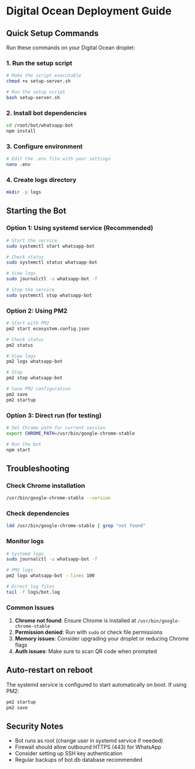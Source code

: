# Digital Ocean Deployment Guide

## Quick Setup Commands

Run these commands on your Digital Ocean droplet:

### 1. Run the setup script
```bash
# Make the script executable
chmod +x setup-server.sh

# Run the setup script
bash setup-server.sh
```

### 2. Install bot dependencies
```bash
cd /root/bot/whatsapp-bot
npm install
```

### 3. Configure environment
```bash
# Edit the .env file with your settings
nano .env
```

### 4. Create logs directory
```bash
mkdir -p logs
```

## Starting the Bot

### Option 1: Using systemd service (Recommended)
```bash
# Start the service
sudo systemctl start whatsapp-bot

# Check status
sudo systemctl status whatsapp-bot

# View logs
sudo journalctl -u whatsapp-bot -f

# Stop the service
sudo systemctl stop whatsapp-bot
```

### Option 2: Using PM2
```bash
# Start with PM2
pm2 start ecosystem.config.json

# Check status
pm2 status

# View logs
pm2 logs whatsapp-bot

# Stop
pm2 stop whatsapp-bot

# Save PM2 configuration
pm2 save
pm2 startup
```

### Option 3: Direct run (for testing)
```bash
# Set Chrome path for current session
export CHROME_PATH=/usr/bin/google-chrome-stable

# Run the bot
npm start
```

## Troubleshooting

### Check Chrome installation
```bash
/usr/bin/google-chrome-stable --version
```

### Check dependencies
```bash
ldd /usr/bin/google-chrome-stable | grep "not found"
```

### Monitor logs
```bash
# Systemd logs
sudo journalctl -u whatsapp-bot -f

# PM2 logs
pm2 logs whatsapp-bot --lines 100

# Direct log files
tail -f logs/bot.log
```

### Common Issues

1. **Chrome not found**: Ensure Chrome is installed at `/usr/bin/google-chrome-stable`
2. **Permission denied**: Run with `sudo` or check file permissions
3. **Memory issues**: Consider upgrading your droplet or reducing Chrome flags
4. **Auth issues**: Make sure to scan QR code when prompted

## Auto-restart on reboot

The systemd service is configured to start automatically on boot. If using PM2:

```bash
pm2 startup
pm2 save
```

## Security Notes

- Bot runs as root (change user in systemd service if needed)
- Firewall should allow outbound HTTPS (443) for WhatsApp
- Consider setting up SSH key authentication
- Regular backups of bot.db database recommended
